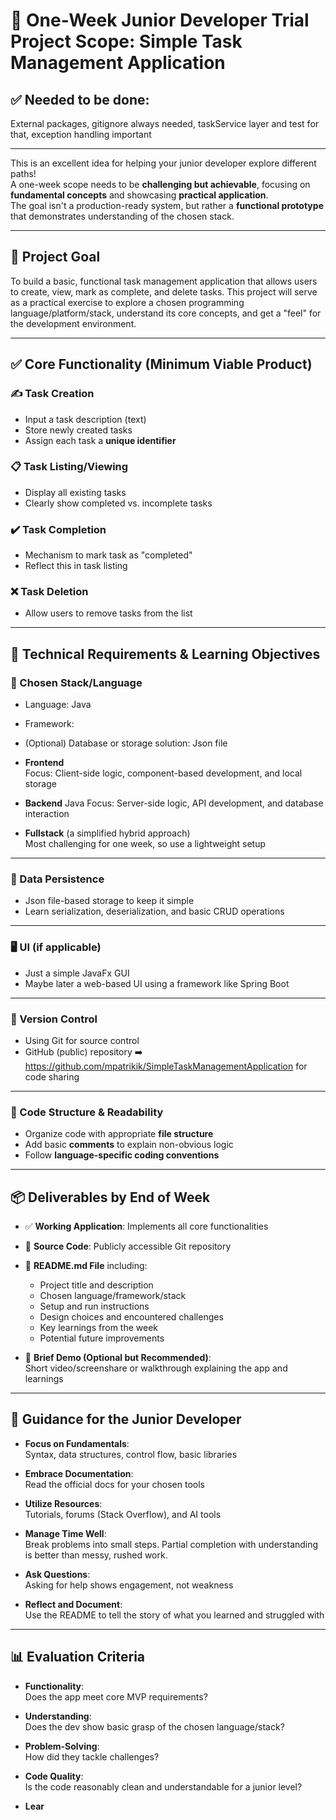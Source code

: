 # 🧪 One-Week Junior Developer Trial Project Scope: Simple Task Management Application


## ✅ Needed to be done:
External packages, gitignore always needed, taskService layer and test for that, exception handling important

---

This is an excellent idea for helping your junior developer explore different paths!  
A one-week scope needs to be **challenging but achievable**, focusing on **fundamental concepts** and showcasing **practical application**.  
The goal isn't a production-ready system, but rather a **functional prototype** that demonstrates understanding of the chosen stack.

---

## 🎯 Project Goal

To build a basic, functional task management application that allows users to create, view, mark as complete, and delete tasks. This project will serve as a practical exercise to explore a chosen programming language/platform/stack, understand its core concepts, and get a "feel" for the development environment.

---

## ✅ Core Functionality (Minimum Viable Product)

### ✍️ Task Creation
- Input a task description (text)
- Store newly created tasks
- Assign each task a **unique identifier**

### 📋 Task Listing/Viewing
- Display all existing tasks
- Clearly show completed vs. incomplete tasks

### ✔️ Task Completion
- Mechanism to mark task as "completed"
- Reflect this in task listing

### ❌ Task Deletion
- Allow users to remove tasks from the list

---

## 🧠 Technical Requirements & Learning Objectives

### 🧩 Chosen Stack/Language

- Language: Java
- Framework: 
- (Optional) Database or storage solution: Json file


- **Frontend**  
  Focus: Client-side logic, component-based development, and local storage

- **Backend** Java
  Focus: Server-side logic, API development, and database interaction

- **Fullstack** (a simplified hybrid approach)  
  Most challenging for one week, so use a lightweight setup

---

### 💾 Data Persistence

- Json file-based storage to keep it simple
- Learn serialization, deserialization, and basic CRUD operations

---

### 🖥️ UI (if applicable)

- Just a simple JavaFx GUI 
- Maybe later a web-based UI using a framework like Spring Boot

---

### 🔁 Version Control

- Using Git for source control
- GitHub (public) repository ➡️ https://github.com/mpatrikik/SimpleTaskManagementApplication for code sharing

---

### 🧱 Code Structure & Readability

- Organize code with appropriate **file structure**
- Add basic **comments** to explain non-obvious logic
- Follow **language-specific coding conventions**

---

## 📦 Deliverables by End of Week

- ✅ **Working Application**: Implements all core functionalities
- 📂 **Source Code**: Publicly accessible Git repository
- 📝 **README.md File** including:
  - Project title and description
  - Chosen language/framework/stack
  - Setup and run instructions
  - Design choices and encountered challenges
  - Key learnings from the week
  - Potential future improvements

- 🎥 **Brief Demo (Optional but Recommended)**:  
  Short video/screenshare or walkthrough explaining the app and learnings

---

## 🧭 Guidance for the Junior Developer

- **Focus on Fundamentals**:  
  Syntax, data structures, control flow, basic libraries

- **Embrace Documentation**:  
  Read the official docs for your chosen tools

- **Utilize Resources**:  
  Tutorials, forums (Stack Overflow), and AI tools

- **Manage Time Well**:  
  Break problems into small steps. Partial completion with understanding is better than messy, rushed work.

- **Ask Questions**:  
  Asking for help shows engagement, not weakness

- **Reflect and Document**:  
  Use the README to tell the story of what you learned and struggled with

---

## 📊 Evaluation Criteria

- **Functionality**:  
  Does the app meet core MVP requirements?

- **Understanding**:  
  Does the dev show basic grasp of the chosen language/stack?

- **Problem-Solving**:  
  How did they tackle challenges?

- **Code Quality**:  
  Is the code reasonably clean and understandable for a junior level?

- **Lear**
